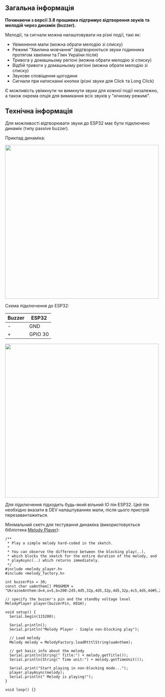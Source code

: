 ## Загальна інформація
**Починаючи з версії 3.8 прошивка підтримує відтворення звуків та мелодій через динамік (buzzer).**

Мелодії, та сигнали можна налаштовувати на різні події, такі як:
* Увімкнення мапи (можна обрати мелодію зі списку)
* Режимі "Хвилина мовчання" (відтворюються звуки годинника протягом хвилини та Гімн України після)
* Тривога у домашньому регіоні (можна обрати мелодію зі списку)
* Відбій тривоги у домашньому регіоні (можна обрати мелодію зі списку)
* Звукове сповіщення щогодини
* Сигнали при натисканні кнопки (різні звуки для Click та Long Click)

Є можливість увімкнути чи вимкнути звуки для кожної події незалежно, а також окрема опція для вимикання всіх звуків у "нічному режимі".

## Технічна інформація
Для можливості відтворювати звуки до ESP32 має бути підключено динамік (типу passive buzzer).

Приклад динаміка:

<img src="https://github.com/v00g100skr/ukraine_alarm_map/assets/925166/73225c05-21f3-4ed3-aa3a-c8b95ee0f692" width=500>

Схема підключення до ESP32:

Buzzer | ESP32
-- | --
\- | GND
\+ | GPIO 30

<img src="https://github.com/v00g100skr/ukraine_alarm_map/assets/925166/86f82ee2-c43f-4557-ac22-3ba469c38f14" width=500>

Для підключення підходить будь-який вільний IO пін ESP32.
Цей пін необхідно вказати в DEV налаштуваннях мапи, після цього пристрій перезавантажиться.

Мінімальний скетч для тестування динаміка (використовується бібліотека [Melody Player](https://github.com/fabianoriccardi/melody-player)):
```
/**
 * Play a simple melody hard-coded in the sketch.
 *
 * You can observe the difference between the blocking play(..),
 * which blocks the sketch for the entire duration of the melody, and
 * playAsync(..) which returns immediately.
 */
#include <melody_player.h>
#include <melody_factory.h>

int buzzerPin = 30;
const char uaAnthem[] PROGMEM = "UkraineAnthem:d=4,o=5,b=200:2d5,4d5,32p,4d5,32p,4d5,32p,4c5,4d5,4d#5,2f5,4f5,4d#5,2d5,2c5,2a#4,2d5,2a4,2d5,1g4,32p,1g4";

// specify the buzzer's pin and the standby voltage level
MelodyPlayer player(buzzerPin, HIGH);

void setup() {
  Serial.begin(115200);

  Serial.println();
  Serial.println("Melody Player - Simple non-blocking play");

  // Load melody
  Melody melody = MelodyFactory.loadRtttlString(uaAnthem);

  // get basic info about the melody
  Serial.println(String(" Title:") + melody.getTitle());
  Serial.println(String(" Time unit:") + melody.getTimeUnit());

  Serial.print("Start playing in non-blocking mode...");
  player.playAsync(melody);
  Serial.println(" Melody is playing!");
}

void loop() {}
```

